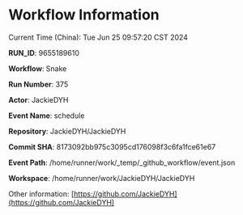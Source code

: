 # Workflow Information

Current Time (China): Tue Jun 25 09:57:20 CST 2024  

**RUN_ID**: 9655189610  

**Workflow**: Snake  

**Run Number**: 375  

**Actor**: JackieDYH  

**Event Name**: schedule  

**Repository**: JackieDYH/JackieDYH  

**Commit SHA**: 8173092bb975c3095cd176098f3c6fa1fce61e67  

**Event Path**: /home/runner/work/_temp/_github_workflow/event.json  

**Workspace**: /home/runner/work/JackieDYH/JackieDYH  

Other information: [https://github.com/JackieDYH](https://github.com/JackieDYH)
